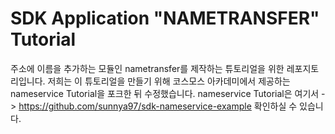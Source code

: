 # SDK Application "NAMETRANSFER" Tutorial

주소에 이름을 추가하는 모듈인 nametransfer를 제작하는 튜토리얼을 위한 레포지토리입니다. 저희는 이 튜토리얼을 만들기 위해 코스모스 아카데미에서 제공하는 nameservice Tutorial을 포크한 뒤 수정했습니다. nameservice Tutorial은 여기서 -> https://github.com/sunnya97/sdk-nameservice-example 확인하실 수 있습니다.

